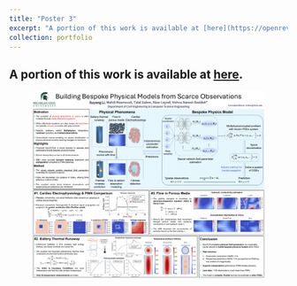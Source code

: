 ```yaml
---
title: "Poster 3"
excerpt: "A portion of this work is available at [here](https://openreview.net/pdf?id=IofxiPg6uE). <br/><img src='/files/portfolio/poster3.png'>"
collection: portfolio
---
```


A portion of this work is available at [here](https://openreview.net/pdf?id=IofxiPg6uE).
-----

<figure>
  <img src="/files/portfolio/poster3.png" alt="Description of the image"/>
</figure>
